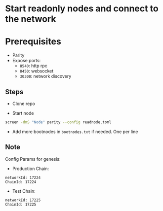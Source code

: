 # Start readonly nodes and connect to the network


# Prerequisites
- Parity
- Expose ports:
    - `8540`: http rpc
    - `8450`: websocket
    - `30300`: network discovery


## Steps

* Clone repo

* Start node
```bash
screen -dmS "Node" parity --config readnode.toml
```

* Add more bootnodes in `bootnodes.txt` if needed. One per line


## Note
Config Params for genesis:

- Production Chain:
```
networkId: 17224
ChainId: 17224
```


- Test Chain:
```
networkId: 17225
ChainId: 17225
```
